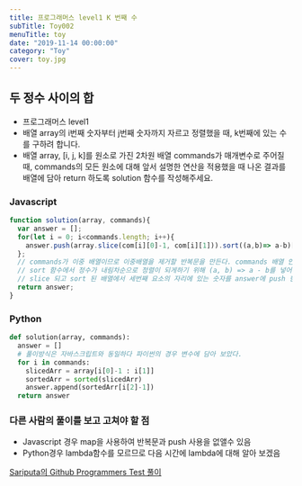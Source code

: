 ```yaml
---
title: 프로그래머스 level1 K 번째 수
subTitle: Toy002
menuTitle: toy
date: "2019-11-14 00:00:00"
category: "Toy"
cover: toy.jpg
---
```


## 두 정수 사이의 합

- 프로그래머스 level1
- 배열 array의 i번째 숫자부터 j번째 숫자까지 자르고 정렬했을 때, k번째에 있는 수를 구하려 합니다.
- 배열 array, [i, j, k]를 원소로 가진 2차원 배열 commands가 매개변수로 주어질 때, commands의 모든 원소에 대해 앞서 설명한 연산을 적용했을 때 나온 결과를 배열에 담아 return 하도록 solution 함수를 작성해주세요.

### Javascript

```javascript
function solution(array, commands){
  var answer = [];
  for(let i = 0; i<commands.length; i++){
    answer.push(array.slice(com[i][0]-1, com[i][1])).sort((a,b)=> a-b)[com[i][2]-1]
  };
  // commands가 이중 배열이므로 이중배열을 제거할 반복문을 만든다. commands 배열 안의 배열은 길이가 3이므로 slice로 첫번째 요소부터 두번째 요소까지 잘라낸다.
  // sort 함수에서 정수가 내림차순으로 정렬이 되게하기 위해 (a, b) => a - b를 넣어준다.
  // slice 되고 sort 된 배열에서 세번째 요소의 자리에 있는 숫자를 answer에 push 한다.
  return answer;
}
```

### Python

```python
def solution(array, commands):
  answer = []
  # 풀이방식은 자바스크립트와 동일하다 파이썬의 경우 변수에 담아 보았다.
  for i in commands:
    slicedArr = array[i[0]-1 : i[1]]
    sortedArr = sorted(slicedArr)
    answer.append(sortedArr[i[2]-1])
  return answer
```



### 다른 사람의 풀이를 보고 고쳐야 할 점

- Javascript 경우 map을 사용하여 반복문과 push 사용을 없앨수 있음
- Python경우 lambda함수를 모르므로 다음 시간에 lambda에 대해 알아 보겠음



[Sariputa의 Github Programmers Test 풀이](https://github.com/upatisariputa/programmersTest)